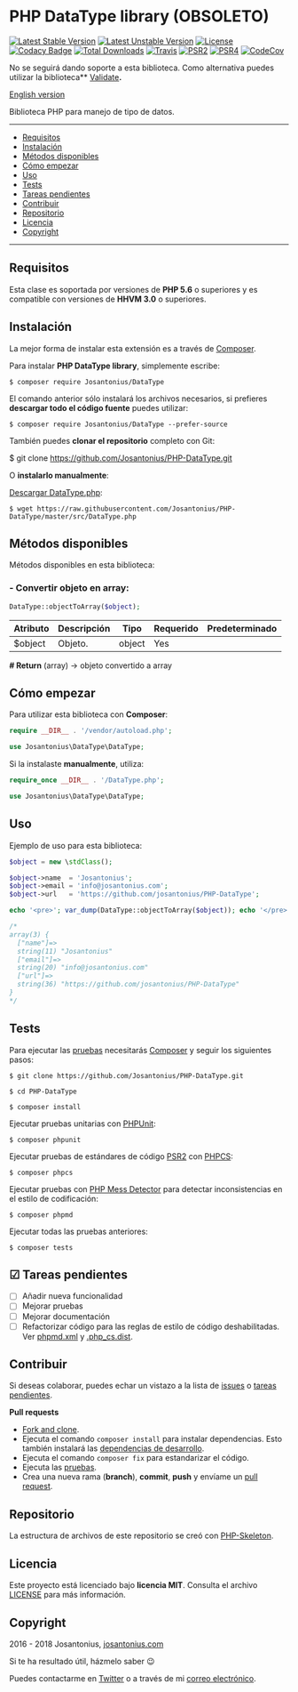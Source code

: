 # PHP DataType library (OBSOLETO)

[![Latest Stable Version](https://poser.pugx.org/josantonius/DataType/v/stable)](https://packagist.org/packages/josantonius/DataType) [![Latest Unstable Version](https://poser.pugx.org/josantonius/DataType/v/unstable)](https://packagist.org/packages/josantonius/DataType) [![License](https://poser.pugx.org/josantonius/DataType/license)](LICENSE) [![Codacy Badge](https://api.codacy.com/project/badge/Grade/d215fe4b6f2040e492d9903294aff387)](https://www.codacy.com/app/Josantonius/PHP-DataType?utm_source=github.com&amp;utm_medium=referral&amp;utm_content=Josantonius/PHP-DataType&amp;utm_campaign=Badge_Grade) [![Total Downloads](https://poser.pugx.org/josantonius/DataType/downloads)](https://packagist.org/packages/josantonius/DataType) [![Travis](https://travis-ci.org/Josantonius/PHP-DataType.svg)](https://travis-ci.org/Josantonius/PHP-DataType) [![PSR2](https://img.shields.io/badge/PSR-2-1abc9c.svg)](http://www.php-fig.org/psr/psr-2/) [![PSR4](https://img.shields.io/badge/PSR-4-9b59b6.svg)](http://www.php-fig.org/psr/psr-4/) [![CodeCov](https://codecov.io/gh/Josantonius/PHP-DataType/branch/master/graph/badge.svg)](https://codecov.io/gh/Josantonius/PHP-DataType)

No se seguirá dando soporte a esta biblioteca. Como alternativa puedes utilizar la biblioteca** [Validate](https://github.com/Josantonius/php-validate)**.**

[English version](README.md)

Biblioteca PHP para manejo de tipo de datos.

---

- [Requisitos](#requisitos)
- [Instalación](#instalación)
- [Métodos disponibles](#métodos-disponibles)
- [Cómo empezar](#cómo-empezar)
- [Uso](#uso)
- [Tests](#tests)
- [Tareas pendientes](#-tareas-pendientes)
- [Contribuir](#contribuir)
- [Repositorio](#repositorio)
- [Licencia](#licencia)
- [Copyright](#copyright)

---

## Requisitos

Esta clase es soportada por versiones de **PHP 5.6** o superiores y es compatible con versiones de **HHVM 3.0** o superiores.

## Instalación 

La mejor forma de instalar esta extensión es a través de [Composer](http://getcomposer.org/download/).

Para instalar **PHP DataType library**, simplemente escribe:

    $ composer require Josantonius/DataType

El comando anterior sólo instalará los archivos necesarios, si prefieres **descargar todo el código fuente** puedes utilizar:

    $ composer require Josantonius/DataType --prefer-source

También puedes **clonar el repositorio** completo con Git:

  $ git clone https://github.com/Josantonius/PHP-DataType.git

O **instalarlo manualmente**:

[Descargar DataType.php](https://raw.githubusercontent.com/Josantonius/PHP-DataType/master/src/DataType.php):

    $ wget https://raw.githubusercontent.com/Josantonius/PHP-DataType/master/src/DataType.php

## Métodos disponibles

Métodos disponibles en esta biblioteca:

### - Convertir objeto en array:

```php
DataType::objectToArray($object);
```

| Atributo | Descripción | Tipo | Requerido | Predeterminado
| --- | --- | --- | --- | --- |
| $object| Objeto. | object | Yes | |

**# Return** (array) → objeto convertido a array

## Cómo empezar

Para utilizar esta biblioteca con **Composer**:

```php
require __DIR__ . '/vendor/autoload.php';

use Josantonius\DataType\DataType;
```

Si la instalaste **manualmente**, utiliza:

```php
require_once __DIR__ . '/DataType.php';

use Josantonius\DataType\DataType;
```

## Uso

Ejemplo de uso para esta biblioteca:

```php
$object = new \stdClass();

$object->name  = 'Josantonius';
$object->email = 'info@josantonius.com';
$object->url   = 'https://github.com/josantonius/PHP-DataType';

echo '<pre>'; var_dump(DataType::objectToArray($object)); echo '</pre>';

/*
array(3) {
  ["name"]=>
  string(11) "Josantonius"
  ["email"]=>
  string(20) "info@josantonius.com"
  ["url"]=>
  string(36) "https://github.com/josantonius/PHP-DataType"
}
*/
```

## Tests 

Para ejecutar las [pruebas](tests) necesitarás [Composer](http://getcomposer.org/download/) y seguir los siguientes pasos:

    $ git clone https://github.com/Josantonius/PHP-DataType.git
    
    $ cd PHP-DataType

    $ composer install

Ejecutar pruebas unitarias con [PHPUnit](https://phpunit.de/):

    $ composer phpunit

Ejecutar pruebas de estándares de código [PSR2](http://www.php-fig.org/psr/psr-2/) con [PHPCS](https://github.com/squizlabs/PHP_CodeSniffer):

    $ composer phpcs

Ejecutar pruebas con [PHP Mess Detector](https://phpmd.org/) para detectar inconsistencias en el estilo de codificación:

    $ composer phpmd

Ejecutar todas las pruebas anteriores:

    $ composer tests

## ☑ Tareas pendientes

- [ ] Añadir nueva funcionalidad
- [ ] Mejorar pruebas
- [ ] Mejorar documentación
- [ ] Refactorizar código para las reglas de estilo de código deshabilitadas. Ver [phpmd.xml](phpmd.xml) y [.php_cs.dist](.php_cs.dist).

## Contribuir

Si deseas colaborar, puedes echar un vistazo a la lista de
[issues](https://github.com/Josantonius/PHP-DataType/issues) o [tareas pendientes](#-tareas-pendientes).

**Pull requests**

* [Fork and clone](https://help.github.com/articles/fork-a-repo).
* Ejecuta el comando `composer install` para instalar dependencias.
  Esto también instalará las [dependencias de desarrollo](https://getcomposer.org/doc/03-cli.md#install).
* Ejecuta el comando `composer fix` para estandarizar el código.
* Ejecuta las [pruebas](#tests).
* Crea una nueva rama (**branch**), **commit**, **push** y envíame un
  [pull request](https://help.github.com/articles/using-pull-requests).

## Repositorio

La estructura de archivos de este repositorio se creó con [PHP-Skeleton](https://github.com/Josantonius/PHP-Skeleton).

## Licencia

Este proyecto está licenciado bajo **licencia MIT**. Consulta el archivo [LICENSE](LICENSE) para más información.

## Copyright

2016 - 2018 Josantonius, [josantonius.com](https://josantonius.com/)

Si te ha resultado útil, házmelo saber :wink:

Puedes contactarme en [Twitter](https://twitter.com/Josantonius) o a través de mi [correo electrónico](mailto:hello@josantonius.com).